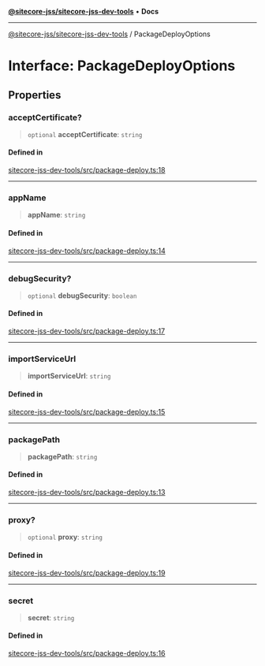 [**@sitecore-jss/sitecore-jss-dev-tools**](../README.md) • **Docs**

***

[@sitecore-jss/sitecore-jss-dev-tools](../README.md) / PackageDeployOptions

# Interface: PackageDeployOptions

## Properties

### acceptCertificate?

> `optional` **acceptCertificate**: `string`

#### Defined in

[sitecore-jss-dev-tools/src/package-deploy.ts:18](https://github.com/Sitecore/jss/blob/5339c2cb4c0027629b555d24ea7cc930965853fe/packages/sitecore-jss-dev-tools/src/package-deploy.ts#L18)

***

### appName

> **appName**: `string`

#### Defined in

[sitecore-jss-dev-tools/src/package-deploy.ts:14](https://github.com/Sitecore/jss/blob/5339c2cb4c0027629b555d24ea7cc930965853fe/packages/sitecore-jss-dev-tools/src/package-deploy.ts#L14)

***

### debugSecurity?

> `optional` **debugSecurity**: `boolean`

#### Defined in

[sitecore-jss-dev-tools/src/package-deploy.ts:17](https://github.com/Sitecore/jss/blob/5339c2cb4c0027629b555d24ea7cc930965853fe/packages/sitecore-jss-dev-tools/src/package-deploy.ts#L17)

***

### importServiceUrl

> **importServiceUrl**: `string`

#### Defined in

[sitecore-jss-dev-tools/src/package-deploy.ts:15](https://github.com/Sitecore/jss/blob/5339c2cb4c0027629b555d24ea7cc930965853fe/packages/sitecore-jss-dev-tools/src/package-deploy.ts#L15)

***

### packagePath

> **packagePath**: `string`

#### Defined in

[sitecore-jss-dev-tools/src/package-deploy.ts:13](https://github.com/Sitecore/jss/blob/5339c2cb4c0027629b555d24ea7cc930965853fe/packages/sitecore-jss-dev-tools/src/package-deploy.ts#L13)

***

### proxy?

> `optional` **proxy**: `string`

#### Defined in

[sitecore-jss-dev-tools/src/package-deploy.ts:19](https://github.com/Sitecore/jss/blob/5339c2cb4c0027629b555d24ea7cc930965853fe/packages/sitecore-jss-dev-tools/src/package-deploy.ts#L19)

***

### secret

> **secret**: `string`

#### Defined in

[sitecore-jss-dev-tools/src/package-deploy.ts:16](https://github.com/Sitecore/jss/blob/5339c2cb4c0027629b555d24ea7cc930965853fe/packages/sitecore-jss-dev-tools/src/package-deploy.ts#L16)
